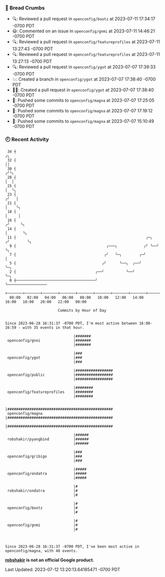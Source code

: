 ### 🍞 Bread Crumbs

 * 🔍: Reviewed a pull request in  `openconfig/bootz` at 2023-07-11 17:34:17 -0700 PDT
 * 😃: Commented on an issue in `openconfig/gnmi` at 2023-07-11 14:46:21 -0700 PDT
 * 🔍: Reviewed a pull request in  `openconfig/featureprofiles` at 2023-07-11 13:27:43 -0700 PDT
 * 🔍: Reviewed a pull request in  `openconfig/featureprofiles` at 2023-07-11 13:27:13 -0700 PDT
 * 🔍: Reviewed a pull request in  `openconfig/ygot` at 2023-07-07 17:39:33 -0700 PDT
 * 💥: Created a branch in `openconfig/ygot` at 2023-07-07 17:38:40 -0700 PDT
 * ✍🏼: Created a pull request in `openconfig/ygot` at 2023-07-07 17:38:40 -0700 PDT
 * 🚢: Pushed some commits to `openconfig/magna` at 2023-07-07 17:25:05 -0700 PDT
 * 🚢: Pushed some commits to `openconfig/magna` at 2023-07-07 17:19:12 -0700 PDT
 * 🚢: Pushed some commits to `openconfig/magna` at 2023-07-07 15:10:49 -0700 PDT

### 🕘 Recent Activity
```
 34 ┼                                                                    ╭╮
 32 ┤                                                                    ││
 30 ┤                                                                   ╭╯╰╮
 28 ┤                                                                   │  │
 25 ┤                                                                   │  ╰╮
 23 ┤                                                                  ╭╯   │
 21 ┤                                                                  │    ╰╮
 18 ┤                                                                  │     │
 16 ┤                                                                 ╭╯     ╰╮
 14 ┤                                                                 │       ╰╮
 11 ┤                                                           ╭─╮  ╭╯        ╰╮
  9 ┤                                         ╭───╮            ╭╯ ╰──╯          ╰╮
  7 ┤                                        ╭╯   ╰─╮        ╭─╯                 │
  5 ┤                                       ╭╯      ╰──╮  ╭──╯                   ╰─╮
  2 ┤                                    ╭──╯          ╰──╯                        ╰─╮
  0 ┼────────────────────────────────────╯                                           ╰──────────────────
    +───────+───────+───────+───────+───────+───────+───────+───────+───────+───────+───────+───────+────
  00:00   02:00   04:00   06:00   08:00   10:00   12:00   14:00   16:00   18:00   20:00   22:00   00:00   

						Commits by Hour of Day


Since 2023-06-28 16:31:37 -0700 PDT, I'm most active between 16:00-16:59 - with 35 events in that hour.

```



```
                               |#######
 openconfig/gnoi               |#######
                               |#######

                               |###
 openconfig/ygot               |###
                               |###

                               |#################
 openconfig/public             |#################
                               |#################

                               |########
 openconfig/featureprofiles    |########
                               |########

                               |################################################
 openconfig/magna              |################################################
                               |################################################

                               |######
 robshakir/pyangbind           |######
                               |######

                               |###
 openconfig/gribigo            |###
                               |###

                               |#####
 openconfig/ondatra            |#####
                               |#####

                               |#
 robshakir/ondatra             |#
                               |#

                               |#
 openconfig/bootz              |#
                               |#

                               |#
 openconfig/gnmi               |#
                               |#



Since 2023-06-28 16:31:37 -0700 PDT, I've been most active in openconfig/magna, with 48 events.

```
**[robshakir](mailto:robjs@google.com) is not an official Google product.**  


Last Updated: 2023-07-12 13:20:13.64185471 -0700 PDT
